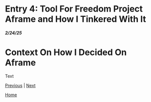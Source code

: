 # Entry 4: Tool For Freedom Project Aframe and How I Tinkered With It
##### 2/24/25
# Context On How I Decided On Aframe

Text

[Previous](entry03.md) | [Next](entry05.md)

[Home](../README.md)
